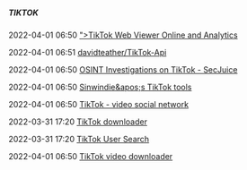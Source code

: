 #####  TIKTOK

2022-04-01 06:50 [&quot;&gt;TikTok Web Viewer Online and Analytics](https://vidnice.com/)

2022-04-01 06:51 [davidteather/TikTok-Api](https://github.com/davidteather/TikTok-Api)

2022-04-01 06:50 [OSINT Investigations on TikTok - SecJuice](https://www.secjuice.com/osint-investigations-on-tiktok/)

2022-04-01 06:50 [Sinwindie&amp;apos;s TikTok tools](https://github.com/sinwindie/OSINT/blob/master/TikTok/Bookmarklet%20Tools)

2022-04-01 06:50 [TikTok - video social network](https://www.tiktok.com/)

2022-03-31 17:20 [TikTok downloader](https://tiktokd.com/)

2022-03-31 17:20 [TikTok User Search](https://vidnice.com/search)

2022-04-01 06:50 [TikTok video downloader](https://ttdown.org/)



